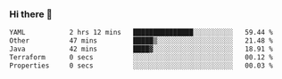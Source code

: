 ### Hi there 👋

<!--START_SECTION:waka-->

```txt
YAML           2 hrs 12 mins   ███████████████░░░░░░░░░░   59.44 %
Other          47 mins         █████▒░░░░░░░░░░░░░░░░░░░   21.48 %
Java           42 mins         ████▓░░░░░░░░░░░░░░░░░░░░   18.91 %
Terraform      0 secs          ░░░░░░░░░░░░░░░░░░░░░░░░░   00.12 %
Properties     0 secs          ░░░░░░░░░░░░░░░░░░░░░░░░░   00.03 %
```

<!--END_SECTION:waka-->

<!--
**jerry-shao/jerry-shao** is a ✨ _special_ ✨ repository because its `README.md` (this file) appears on your GitHub profile.

Here are some ideas to get you started:

- 🔭 I’m currently working on ...
- 🌱 I’m currently learning ...
- 👯 I’m looking to collaborate on ...
- 🤔 I’m looking for help with ...
- 💬 Ask me about ...
- 📫 How to reach me: ...
- 😄 Pronouns: ...
- ⚡ Fun fact: ...
-->
